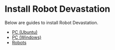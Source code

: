 # Install Robot Devastation

Below are guides to install Robot Devastation.

* [PC (Ubuntu)](pc-ubuntu.md)
* [PC (Windows)](pc-windows.md)
* [Robots](robots.md)
